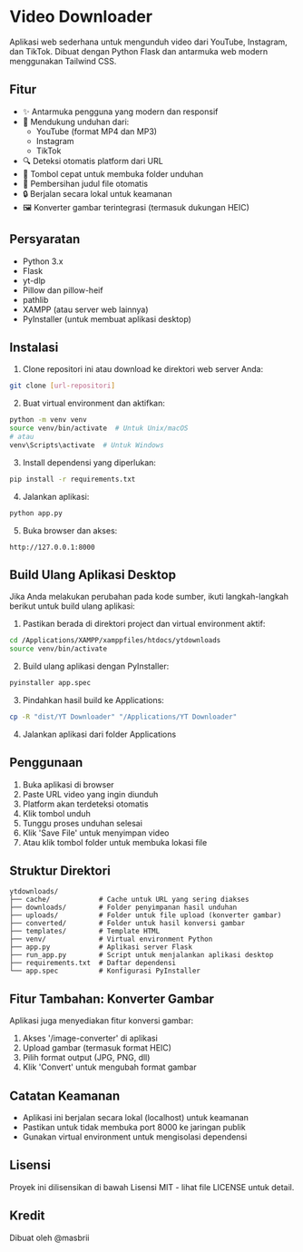 # Video Downloader

Aplikasi web sederhana untuk mengunduh video dari YouTube, Instagram, dan TikTok. Dibuat dengan Python Flask dan antarmuka web modern menggunakan Tailwind CSS.

## Fitur

- ✨ Antarmuka pengguna yang modern dan responsif
- 🎥 Mendukung unduhan dari:
  - YouTube (format MP4 dan MP3)
  - Instagram
  - TikTok
- 🔍 Deteksi otomatis platform dari URL
- 📁 Tombol cepat untuk membuka folder unduhan
- 🎯 Pembersihan judul file otomatis
- 🔒 Berjalan secara lokal untuk keamanan
- 🖼️ Konverter gambar terintegrasi (termasuk dukungan HEIC)

## Persyaratan

- Python 3.x
- Flask
- yt-dlp
- Pillow dan pillow-heif
- pathlib
- XAMPP (atau server web lainnya)
- PyInstaller (untuk membuat aplikasi desktop)

## Instalasi

1. Clone repositori ini atau download ke direktori web server Anda:
```bash
git clone [url-repositori]
```

2. Buat virtual environment dan aktifkan:
```bash
python -m venv venv
source venv/bin/activate  # Untuk Unix/macOS
# atau
venv\Scripts\activate  # Untuk Windows
```

3. Install dependensi yang diperlukan:
```bash
pip install -r requirements.txt
```

4. Jalankan aplikasi:
```bash
python app.py
```

5. Buka browser dan akses:
```
http://127.0.0.1:8000
```

## Build Ulang Aplikasi Desktop

Jika Anda melakukan perubahan pada kode sumber, ikuti langkah-langkah berikut untuk build ulang aplikasi:

1. Pastikan berada di direktori project dan virtual environment aktif:
```bash
cd /Applications/XAMPP/xamppfiles/htdocs/ytdownloads
source venv/bin/activate
```

2. Build ulang aplikasi dengan PyInstaller:
```bash
pyinstaller app.spec
```

3. Pindahkan hasil build ke Applications:
```bash
cp -R "dist/YT Downloader" "/Applications/YT Downloader"
```

4. Jalankan aplikasi dari folder Applications

## Penggunaan

1. Buka aplikasi di browser
2. Paste URL video yang ingin diunduh
3. Platform akan terdeteksi otomatis
4. Klik tombol unduh
5. Tunggu proses unduhan selesai
6. Klik 'Save File' untuk menyimpan video
7. Atau klik tombol folder untuk membuka lokasi file

## Struktur Direktori

```
ytdownloads/
├── cache/            # Cache untuk URL yang sering diakses
├── downloads/        # Folder penyimpanan hasil unduhan
├── uploads/          # Folder untuk file upload (konverter gambar)
├── converted/        # Folder untuk hasil konversi gambar
├── templates/        # Template HTML
├── venv/             # Virtual environment Python
├── app.py            # Aplikasi server Flask
├── run_app.py        # Script untuk menjalankan aplikasi desktop
├── requirements.txt  # Daftar dependensi
└── app.spec          # Konfigurasi PyInstaller
```

## Fitur Tambahan: Konverter Gambar

Aplikasi juga menyediakan fitur konversi gambar:
1. Akses '/image-converter' di aplikasi
2. Upload gambar (termasuk format HEIC)
3. Pilih format output (JPG, PNG, dll)
4. Klik 'Convert' untuk mengubah format gambar

## Catatan Keamanan

- Aplikasi ini berjalan secara lokal (localhost) untuk keamanan
- Pastikan untuk tidak membuka port 8000 ke jaringan publik
- Gunakan virtual environment untuk mengisolasi dependensi

## Lisensi

Proyek ini dilisensikan di bawah Lisensi MIT - lihat file LICENSE untuk detail.

## Kredit

Dibuat oleh @masbrii 